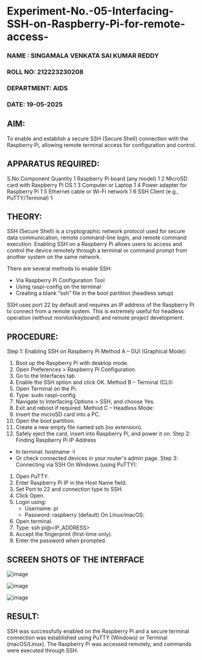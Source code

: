 # Experiment-No.-05-Interfacing-SSH-on-Raspberry-Pi-for-remote-access-
### NAME : SINGAMALA VENKATA SAI KUMAR REDDY
### ROLL NO: 212223230208
### DEPARTMENT: AIDS
### DATE: 19-05-2025



 ## AIM:
To enable and establish a secure SSH (Secure Shell) connection with the Raspberry Pi, allowing remote terminal access for configuration and control.
## APPARATUS REQUIRED:
S.No	Component	Quantity
1	Raspberry Pi board (any model)	1
2	MicroSD card with Raspberry Pi OS	1
3	Computer or Laptop	1
4	Power adapter for Raspberry Pi	1
5	Ethernet cable or Wi-Fi network	1
6	SSH Client (e.g., PuTTY/Terminal)	1
## THEORY:
SSH (Secure Shell) is a cryptographic network protocol used for secure data communication, remote command-line login, and remote command execution. Enabling SSH on a Raspberry Pi allows users to access and control the device remotely through a terminal or command prompt from another system on the same network.

There are several methods to enable SSH:
- Via Raspberry Pi Configuration Tool
- Using raspi-config on the terminal
- Creating a blank “ssh” file in the boot partition (headless setup)

SSH uses port 22 by default and requires an IP address of the Raspberry Pi to connect from a remote system. This is extremely useful for headless operation (without monitor/keyboard) and remote project development.

## PROCEDURE:
Step 1: Enabling SSH on Raspberry Pi
Method A – GUI (Graphical Mode):
1. Boot up the Raspberry Pi with desktop mode.
2. Open Preferences > Raspberry Pi Configuration.
3. Go to the Interfaces tab.
4. Enable the SSH option and click OK.
Method B – Terminal (CLI):
1. Open Terminal on the Pi.
2. Type: sudo raspi-config
3. Navigate to Interfacing Options > SSH, and choose Yes.
4. Exit and reboot if required.
Method C – Headless Mode:
1. Insert the microSD card into a PC.
2. Open the boot partition.
3. Create a new empty file named ssh (no extension).
4. Safely eject the card, insert into Raspberry Pi, and power it on.
Step 2: Finding Raspberry Pi IP Address
- In terminal: hostname -I
- Or check connected devices in your router's admin page.
Step 3: Connecting via SSH
On Windows (using PuTTY):
1. Open PuTTY.
2. Enter Raspberry Pi IP in the Host Name field.
3. Set Port to 22 and connection type to SSH.
4. Click Open.
5. Login using:
   - Username: pi
   - Password: raspberry (default)
On Linux/macOS:
1. Open terminal.
2. Type: ssh pi@<IP_ADDRESS>
3. Accept the fingerprint (first-time only).
4. Enter the password when prompted.
## SCREEN SHOTS OF THE INTERFACE 

![image](https://github.com/user-attachments/assets/5b54d7b3-7ab4-4936-a689-5d06f0e56b5b)



![image](https://github.com/user-attachments/assets/76a7f0f9-ba9a-40e4-bea7-cecf80ecd82b)


![image](https://github.com/user-attachments/assets/0ca3336d-608d-4490-a4a8-fe751b99c3e5)

## RESULT:
SSH was successfully enabled on the Raspberry Pi and a secure terminal connection was established using PuTTY (Windows) or Terminal (macOS/Linux). The Raspberry Pi was accessed remotely, and commands were executed through SSH.
